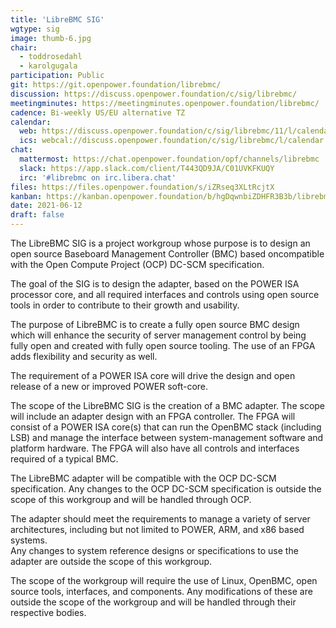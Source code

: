 ```yaml
---
title: 'LibreBMC SIG'
wgtype: sig
image: thumb-6.jpg
chair:
  - toddrosedahl
  - karolgugala
participation: Public
git: https://git.openpower.foundation/librebmc/
discussion: https://discuss.openpower.foundation/c/sig/librebmc/
meetingminutes: https://meetingminutes.openpower.foundation/librebmc/
cadence: Bi-weekly US/EU alternative TZ
calendar:
  web: https://discuss.openpower.foundation/c/sig/librebmc/11/l/calendar
  ics: webcal://discuss.openpower.foundation/c/sig/librebmc/l/calendar.ics
chat:
  mattermost: https://chat.openpower.foundation/opf/channels/librebmc
  slack: https://app.slack.com/client/T443QD9JA/C01UVKFKUQY
  irc: '#librebmc on irc.libera.chat'
files: https://files.openpower.foundation/s/iZRseq3XLtRcjtX
kanban: https://kanban.openpower.foundation/b/hgDqwnbiZDHFR3B3b/librebmc
date: 2021-06-12
draft: false
---
```


The LibreBMC SIG is a project workgroup whose purpose is to design an open source Baseboard Management Controller (BMC)
based oncompatible with the Open Compute Project (OCP) DC-SCM specification.

The goal of the SIG is to design the adapter, based on the POWER ISA processor core,
and all required interfaces and controls using open source tools in order to contribute to their growth and usability.

The purpose of LibreBMC is to create a fully open source BMC design which will enhance the security of server management control
by being fully open and created with fully open source tooling. The use of an FPGA adds flexibility and security as well.

The requirement of a POWER ISA core will drive the design and open release of a new or improved POWER soft-core.

The scope of the LibreBMC SIG is the creation of a BMC adapter.
The scope will include an adapter design with an FPGA controller.
The FPGA will consist of a POWER ISA core(s) that can run the OpenBMC stack (including LSB) and
manage the interface between system-management software and platform hardware.
The FPGA will also have all controls and interfaces required of a typical BMC.

The LibreBMC adapter will be compatible with the OCP DC-SCM specification.
Any changes to the OCP DC-SCM specification is outside the scope of this workgroup and will be handled through OCP.

The adapter should meet the requirements to manage a variety of server architectures,
including but not limited to POWER, ARM, and x86 based systems.  
Any changes to system reference designs or specifications to use the adapter are outside the scope of this workgroup.

The scope of the workgroup will require the use of Linux, OpenBMC, open source tools, interfaces, and components.
Any modifications of these are outside the scope of the workgroup and will be handled through their respective bodies.
